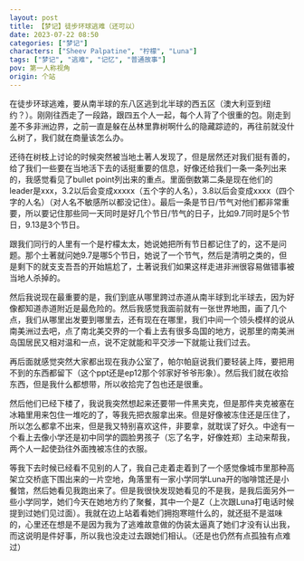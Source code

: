 ```yaml
---
layout: post
title: 【梦记】徒步环球逃难（还可以）
date: 2023-07-22 08:50
categories: ["梦记"]
characters: ["Sheev Palpatine", "柠檬", "Luna"]
tags: ["梦记", "逃难", "记忆", "普通故事"]
pov: 第一人称视角
origin: 个站
---
```


在徒步环球逃难，要从南半球的东八区逃到北半球的西五区（澳大利亚到纽约？）。刚刚往西走了一段路，跟四五个人一起，每个人背了个很重的包。刚走到差不多非洲边界，之前一直是躲在丛林里靠树啊什么的隐藏踪迹的，再往前就没什么树了，我们就在商量该怎么办。

还待在树枝上讨论的时候突然被当地土著人发现了，但是居然还对我们挺有善的，给了我们一些要在当地活下去的话挺重要的信息，好像还给我们一条一条列出来的，我感觉看见了bullet point列出来的重点。里面倒数第二条是现在他们的leader是xxx，3.2以后会变成xxxxx（五个字的人名），3.8以后会变成xxxx（四个字的人名）（对人名不敏感所以都没记住）。最后一条是节日/节气对他们都非常重要，所以要记住那些同一天同时是好几个节日/节气的日子，比如9.7同时是5个节日，9.13是3个节日。

跟我们同行的人里有一个是柠檬太太，她说她把所有节日都记住了的，这不是问题。那个土著就问她9.7是哪5个节日，她说了一个节气，然后是清明之类的，但是剩下的就支支吾吾的开始尴尬了，土著说我们如果这样走进非洲很容易做错事被当地人杀掉的。

然后我说现在最重要的是，我们到底从哪里跨过赤道从南半球到北半球去，因为好像都知道赤道附近是最危险的。然后我感觉我面前就有一张世界地图，画了几个点，我们从哪里出发要到哪里去，还有现在在哪里，我们中间一个领头模样的说从南美洲过去吧，点了南北美交界的一个看上去有很多岛国的地方，说那里的南美洲岛国居民又相对温和一点，说不定就能和平交涉一下就能让我们过去。

再后面就感觉突然大家都出现在我办公室了，帕尔帕庭说我们要轻装上阵，要把用不到的东西都留下（这个ppt还是ep12那个邻家好爷爷形象）。然后我们就在收拾东西，但是我什么都想带，所以收拾完了包也还是很重。

然后他们已经下楼了，我说我突然想起来还要带一件黑夹克，但是那件夹克被塞在冰箱里用来包住一堆吃的了，等我先把衣服拿出来。但是好像被冻住还是压住了，所以怎么都拿不出来，但是我又特别喜欢这件，非要拿，就耽误了好久。中途有一个看上去像小学还是初中同学的圆脸男孩子（忘了名字，好像姓郑）主动来帮我，两个人一起使劲往外面拽被冻住的衣服。

等我下去时候已经看不见别的人了，我自己走着走着到了一个感觉像城市里那种高架立交桥底下围出来的一片空地，角落里有一家小学同学Luna开的咖啡馆还是小餐馆，然后她看见我跑出来了。但是我很快发现她看见的不是我，是我后面另外一些小学同学，她们今天在她地方约了聚餐，其中一个是Z（上次跟Luna打电话时候提到过她们见过面）。我就在边上站着看她们拥抱寒暄什么的，就还挺不是滋味的，心里还在想是不是因为我为了逃难故意做的伪装太逼真了她们才没有认出我，而这说明是件好事，所以我也没走过去跟她们相认。（还是也仍然有点孤独有点难过）
